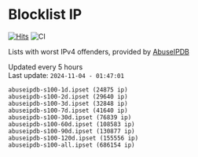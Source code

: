 # Blocklist IP

[![Hits](https://hits.seeyoufarm.com/api/count/incr/badge.svg?url=https%3A%2F%2Fgithub.com%2Fborestad%2Fblocklist-ip%2F&count_bg=%2379C83D&title_bg=%23555555&icon=&icon_color=%23E7E7E7&title=hits&edge_flat=false)](https://hits.seeyoufarm.com)  ![CI](https://img.shields.io/github/workflow/status/borestad/blocklist-ip/CI?style=flat-square)

Lists with worst IPv4 offenders, provided by [AbuseIPDB](https://www.abuseipdb.com/)

<!-- FOOTER-PLACEHOLDER -->
Updated every 5 hours<br>
Last update: `2024-11-04 - 01:47:01`
```
abuseipdb-s100-1d.ipset (24875 ip)
abuseipdb-s100-2d.ipset (29640 ip)
abuseipdb-s100-3d.ipset (32848 ip)
abuseipdb-s100-7d.ipset (41640 ip)
abuseipdb-s100-30d.ipset (76839 ip)
abuseipdb-s100-60d.ipset (108583 ip)
abuseipdb-s100-90d.ipset (130877 ip)
abuseipdb-s100-120d.ipset (155556 ip)
abuseipdb-s100-all.ipset (686154 ip)
```
